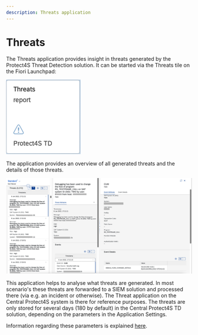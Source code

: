 ```yaml
---
description: Threats application
---
```


# Threats

The Threats application provides insight in threats generated by the Protect4S Threat Detection solution. It can be started via the Threats tile on the Fiori Launchpad:

<div align="left">

<img src="../.gitbook/assets/image (38) (1).png" alt="">

</div>

The application provides an overview of all generated threats and the details of those threats.

![Threat, related event and event details](<../.gitbook/assets/image (22) (1).png>)

This application helps to analyse what threats are generated. In most scenario's these threats are forwarded to a SIEM solution and processed there (via e.g. an incident or otherwise). The Threat application on the Central Protect4S system is there for reference purposes. The threats are only stored for several days (180 by default) in the Central Protect4S TD solution, depending on the parameters in the Application Settings.

Information regarding these parameters is explained [here](../application-setup/application-settings.md).
